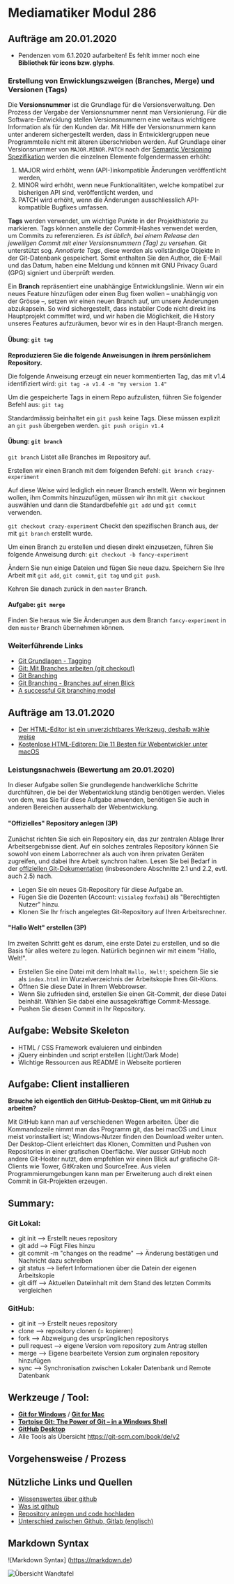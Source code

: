 # Mediamatiker Modul 286

## Aufträge am 20.01.2020

- Pendenzen vom 6.1.2020 aufarbeiten! Es fehlt immer noch eine **Bibliothek für icons bzw. glyphs**.

### Erstellung von Enwicklungszweigen (Branches, Merge) und Versionen (Tags)

Die **Versionsnummer** ist die Grundlage für die Versionsverwaltung. Den Prozess der Vergabe der Versionsnummer nennt man Versionierung. Für die Software-Entwicklung stellen Versionsnummern eine weitaus wichtigere Information als für den Kunden dar. Mit Hilfe der Versionsnummern kann unter anderem sichergestellt werden, dass in Entwicklergruppen neue Programmteile nicht mit älteren überschrieben werden. Auf Grundlage einer Versionsnummer von `MAJOR.MINOR.PATCH` nach der [Semantic Versioning Spezifikation](https://semver.org/lang/de/) werden die einzelnen Elemente folgendermassen erhöht:

1. MAJOR wird erhöht, wenn (API-)inkompatible Änderungen veröffentlicht werden,
2. MINOR wird erhöht, wenn neue Funktionalitäten, welche kompatibel zur bisherigen API sind, veröffentlicht werden, und
3. PATCH wird erhöht, wenn die Änderungen ausschliesslich API-kompatible Bugfixes umfassen.

**Tags** werden verwendet, um wichtige Punkte in der Projekthistorie zu markieren. Tags können anstelle der Commit-Hashes verwendet werden, um Commits zu referenzieren. *Es ist üblich, bei einem Release den jeweiligen Commit mit einer Versionsnummern (Tag) zu versehen.* Git unterstützt sog. *Annotierte Tags*, diese werden als vollständige Objekte in der Git-Datenbank gespeichert. Somit enthalten Sie den Author, die E-Mail und das Datum, haben eine Meldung und können mit GNU Privacy Guard (GPG) signiert und überprüft werden.

Ein **Branch** repräsentiert eine unabhängige Entwicklungslinie. Wenn wir ein neues Feature hinzufügen oder einen Bug fixen wollen – unabhängig von der Grösse –, setzen wir einen neuen Branch auf, um unsere Änderungen abzukapseln. So wird sichergestellt, dass instabiler Code nicht direkt ins Hauptprojekt committet wird, und wir haben die Möglichkeit, die History unseres Features aufzuräumen, bevor wir es in den Haupt-Branch mergen.


#### Übung: `git tag`

**Reproduzieren Sie die folgende Anweisungen in ihrem persönlichem Repository.**

Die folgende Anweisung erzeugt ein neuer kommentierten Tag, das mit v1.4 identifiziert wird:
`git tag -a v1.4 -m "my version 1.4"`

Um die gespeicherte Tags in einem Repo aufzulisten, führen Sie folgender Befehl aus:
`git tag`

Standardmässig beinhaltet ein `git push` keine Tags. Diese müssen explizit an `git push` übergeben werden.
`git push origin v1.4`

#### Übung: `git branch`

`git branch`
Listet alle Branches im Repository auf.

Erstellen wir einen Branch mit dem folgenden Befehl:
`git branch crazy-experiment`

Auf diese Weise wird lediglich ein neuer Branch erstellt. Wenn wir beginnen wollen, ihm Commits hinzuzufügen, müssen wir ihn mit `git checkout` auswählen und dann die Standardbefehle `git add` und `git commit` verwenden.

`git checkout crazy-experiment`
Checkt den spezifischen Branch aus, der mit `git branch` erstellt wurde.

Um einen Branch zu erstellen und diesen direkt einzusetzen, führen Sie folgende Anweisung durch:
`git checkout -b fancy-experiment`

Ändern Sie nun einige Dateien und fügen Sie neue dazu. Speichern Sie Ihre Arbeit mit `git add`, `git commit`, `git tag` und `git push`.

Kehren Sie danach zurück in den `master` Branch.

#### Aufgabe: `git merge`

Finden Sie heraus wie Sie Änderungen aus dem Branch `fancy-experiment` in den `master` Branch übernehmen können.

### Weiterführende Links

- [Git Grundlagen - Tagging](https://git-scm.com/book/de/v2/Git-Grundlagen-Tagging)
- [Git: Mit Branches arbeiten (git checkout)](https://blog.seibert-media.net/blog/2015/08/04/git-mit-branches-arbeiten-git-checkout/)
- [Git Branching](https://git-scm.com/book/de/v2/Git-Branching-Einfaches-Branching-und-Merging)
- [Git Branching - Branches auf einen Blick](https://git-scm.com/book/de/v2/Git-Branching-Branches-auf-einen-Blick)
- [A successful Git branching model](https://nvie.com/posts/a-successful-git-branching-model/)

## Aufträge am 13.01.2020

- [Der HTML-Editor ist ein unverzichtbares Werkzeug, deshalb wähle weise](https://www.drweb.de/8-besten-kostenlosen-html-editoren-webentwickler-windows-edition-53187/)
- [Kostenlose HTML-Editoren: Die 11 Besten für Webentwickler unter macOS](https://www.drweb.de/5-besten-kostenlosen-html-editoren-webentwickler-mac-edition-53159/)

### Leistungsnachweis (Bewertung am 20.01.2020)

In dieser Aufgabe sollen Sie grundlegende handwerkliche Schritte durchführen, die bei der Webentwicklung ständig benötigen werden. Vieles von dem, was Sie für diese Aufgabe anwenden, benötigen Sie auch in anderen Bereichen ausserhalb der Webentwicklung.

#### "Offizielles" Repository anlegen (3P)

Zunächst richten Sie sich ein Repository ein, das zur zentralen Ablage Ihrer Arbeitsergebnisse dient. Auf ein solches zentrales Repository können Sie sowohl von einem Laborrechner als auch von ihren privaten Geräten zugreifen, und dabei Ihre Arbeit synchron halten. Lesen Sie bei Bedarf in der [offiziellen Git-Dokumentation](https://git-scm.com/book/de/v2) (insbesondere Abschnitte 2.1 und 2.2, evtl. auch 2.5) nach.

- Legen Sie ein neues Git-Repository für diese Aufgabe an.
- Fügen Sie die Dozenten (Account: `visialog` `foxfabi`) als "Berechtigten Nutzer" hinzu.
- Klonen Sie Ihr frisch angelegtes Git-Repository auf Ihren Arbeitsrechner.

#### "Hallo Welt" erstellen (3P)
Im zweiten Schritt geht es darum, eine erste Datei zu erstellen, und so die Basis für alles weitere zu legen. Natürlich beginnen wir mit einem "Hallo, Welt!".

- Erstellen Sie eine Datei mit dem Inhalt `Hallo, Welt!`; speichern Sie sie als `index.html` im Wurzelverzeichnis der Arbeitskopie Ihres Git-Klons.
- Öffnen Sie diese Datei in Ihrem Webbrowser.
- Wenn Sie zufrieden sind, erstellen Sie einen Git-Commit, der diese Datei beinhält. Wählen Sie dabei eine aussagekräftige Commit-Message.
- Pushen Sie diesen Commit in Ihr Repository.

## Aufgabe: Website Skeleton

- HTML / CSS Framework evaluieren und einbinden
- jQuery einbinden und script erstellen (Light/Dark Mode)
- Wichtige Ressourcen aus README in Webseite portieren


## Aufgabe: Client installieren

**Brauche ich eigentlich den GitHub-Desktop-Client, um mit GitHub zu arbeiten?**

Mit GitHub kann man auf verschiedenen Wegen arbeiten.
Über die Kommandozeile nimmt man das Programm git, das bei macOS und Linux meist vorinstalliert ist;
Windows-Nutzer finden den Download weiter unten. Der Desktop-Client erleichtert das Klonen,
Committen und Pushen von Repositories in einer grafischen Oberfläche.
Wer ausser GitHub noch andere Git-Hoster nutzt, dem empfehlen wir einen Blick auf grafische
Git-Clients wie Tower, GitKraken und SourceTree. Aus vielen Programmierumgebungen kann man per
Erweiterung auch direkt einen Commit in Git-Projekten erzeugen.

## Summary:

### Git Lokal:

 - git init --> Erstellt neues repository
 - git add --> Fügt Files hinzu
 - git commit -m "changes on the readme" --> Änderung bestätigen und Nachricht dazu schreiben
 - git status --> liefert Informationen über die Datein der eigenen Arbeitskopie
 - git diff --> Aktuellen Dateiinhalt mit dem Stand des letzten Commits vergleichen

 ### GitHub:

 - git init --> Erstellt neues repository
 - clone --> repository clonen (= kopieren)
 - fork --> Abzweigung des ursprünglichen repositorys
 - pull request --> eigene Version vom repository zum Antrag stellen
 - merge --> Eigene bearbeitete Version zum orginalen repository hinzufügen
 - sync --> Synchronisation zwischen Lokaler Datenbank und Remote Datenbank


## Werkzeuge / Tool:

* [**Git for Windows**](https://git-scm.com/download/win) / [**Git for Mac**](https://git-scm.com/download/mac)
* [**Tortoise Git: The Power of Git – in a Windows Shell**](https://tortoisegit.org/)
* [**GitHub Desktop**](https://desktop.github.com/)
* Alle Tools als Übersicht  https://git-scm.com/book/de/v2

## Vorgehensweise / Prozess

## Nützliche Links und Quellen
* [Wissenswertes über github](https://t3n.de/news/eigentlich-github-472886/)
* [Was ist github](https://kinsta.com/de/wissensdatenbank/was-ist-github/)
* [Repository anlegen und code hochladen](https://legacy.thomas-leister.de/github-fuer-anfaenger-repository-anlegen-und-code-hochladen/)
* [Unterschied zwischen Github, Gitlab (englisch)](https://usersnap.com/blog/gitlab-github/)

## Markdown Syntax
![Markdown Syntax] (https://markdown.de)


![Übersicht Wandtafel](./assets/images/wandtafel_zusammenfassung_git_github.jpeg)
